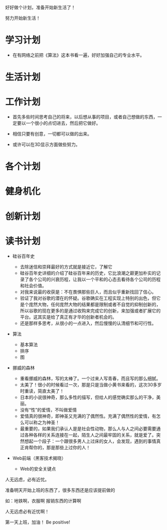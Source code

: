 
好好做个计划，准备开始新生活了！


努力开始新生活！

# 学习计划

- 在有网络之前把《算法》这本书看一遍，好好加强自己的专业水平。

# 生活计划


# 工作计划

- 首先多些时间思考自己的将来，以后想从事的项目，或者自己想做的东西，一定要以一个很小的点切进去，然后把它做好。

- 相信只要有创意，一切都可以做的出来。

- 或许可以在3D显示方面做些努力。

# 各个计划


# 健身机化


# 创新计划


# 读书计划

- 硅谷百年史
	+ 去除迷信和崇拜最好的方式就是接近它，了解它
	+ 硅谷百年史详细的介绍了硅谷百年来的历史，它比浪潮之巅更加朴实的记录了各个公司的兴衰历程，让我以一个平和的心态去看待各个公司的历程和社会价值。
	+ 对我来说最的收获是：不在畏惧那些巨人，而且似乎重新找回了信心。
	+ 验证了我对谷歌的潜在的怀疑。谷歌确实在工程实现上特别的出色，但它是个庞然大物，任何庞然大物的结果都是限制或者不自觉的抑制创新的，所以谷歌的现在更多的是通过收购来完成它的创新，来加强或者扩展它的平台。这其实是给了真正有才华的创新者机会的。
	+ 还是那样多思考，从很小的一点进入，然后慢慢的认清细节和可行性。

- 算法

	+ 基本算法
	+ 排序
	+ 图

- 挪威的森林
	+ 重看挪威的森林，写的太棒了。一个过来人写青春，而且写的那么细腻。
	+ 太美了！很小的时候看过一次，那是只是当做小黄书来看的，这次30多岁时重读，简直太美了！
	+ 日本的小说很神奇，那么多性的描写，但给人的感觉确实那么的干净，美丽。
	+ 没有“性”的爱情，不叫做爱情
	+ 爱情真的很神奇，即神圣又充满的了偶然性。充满了偶然性的爱情，有怎么可以称之为神圣！
	+ 最重要的，如果我们承认人是是社会性动物，那么人与人之间必要需要通过各种各样的关系连接在一起，陌生人之间最牢固的关系，就是爱了。突然想起一个段子：一个跟很多男人上过床的女人，会发现，遇到的事情真正肯帮你的，那是那些上过你的人！

- Web前端（黑客技术揭晓）
	+ Web的安全关键点




人无远虑，必有近忧。

准备明天开始上班的东西了，很多东西还是应该提前做的

如：地铁啊，衣服啊 报销东西的计算啊

人无远虑必有近忧啊！

第一天上班，加油！ Be positive!
